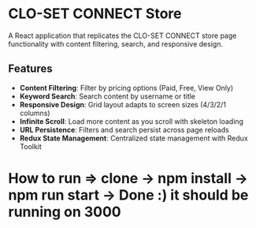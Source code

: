 # CLO-SET CONNECT Store

A React application that replicates the CLO-SET CONNECT store page functionality with content filtering, search, and responsive design.

## Features

- **Content Filtering**: Filter by pricing options (Paid, Free, View Only)
- **Keyword Search**: Search content by username or title
- **Responsive Design**: Grid layout adapts to screen sizes (4/3/2/1 columns)
- **Infinite Scroll**: Load more content as you scroll with skeleton loading
- **URL Persistence**: Filters and search persist across page reloads
- **Redux State Management**: Centralized state management with Redux Toolkit

# How to run => clone -> npm install -> npm run start -> Done :) it should be running on 3000
